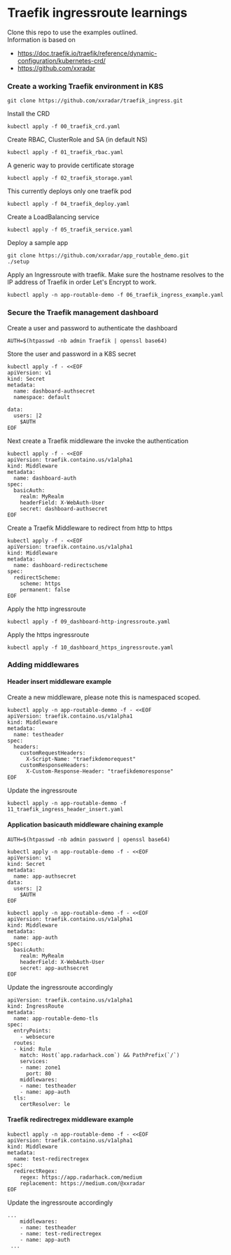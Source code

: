 # Traefik ingressroute learnings

Clone this repo to use the examples outlined. <br>
Information is based on 
- https://doc.traefik.io/traefik/reference/dynamic-configuration/kubernetes-crd/ 
- https://github.com/xxradar

### Create a working Traefik environment in K8S
```
git clone https://github.com/xxradar/traefik_ingress.git
```
Install the CRD
```
kubectl apply -f 00_traefik_crd.yaml
```
Create RBAC, ClusterRole and SA (in default NS)
```
kubectl apply -f 01_traefik_rbac.yaml
```
A generic way to provide certificate storage
```
kubectl apply -f 02_traefik_storage.yaml
```
This currently deploys only one traefik pod
```
kubectl apply -f 04_traefik_deploy.yaml
```
Create a LoadBalancing service
```
kubectl apply -f 05_traefik_service.yaml
```
Deploy a sample app
```
git clone https://github.com/xxradar/app_routable_demo.git
./setup 
```
Apply an Ingressroute with traefik. Make sure the hostname resolves to the IP address of Traefik in order Let's Encrypt to work.
```
kubectl apply -n app-routable-demo -f 06_traefik_ingress_example.yaml
```
### Secure the Traefik management dashboard
Create a user and password to authenticate the dashboard
```
AUTH=$(htpasswd -nb admin Traefik | openssl base64)
```
Store the user and password in a K8S secret
```
kubectl apply -f - <<EOF
apiVersion: v1
kind: Secret
metadata:
  name: dashboard-authsecret
  namespace: default

data:
  users: |2
    $AUTH
EOF
```
Next create a Traefik middleware the invoke the authentication
```
kubectl apply -f - <<EOF
apiVersion: traefik.containo.us/v1alpha1
kind: Middleware
metadata:
  name: dashboard-auth
spec:
  basicAuth:
    realm: MyRealm
    headerField: X-WebAuth-User
    secret: dashboard-authsecret
EOF
```
Create a Traefik Middleware to redirect from http to https
```
kubectl apply -f - <<EOF
apiVersion: traefik.containo.us/v1alpha1
kind: Middleware
metadata:
  name: dashboard-redirectscheme
spec:
  redirectScheme:
    scheme: https
    permanent: false
EOF
```
Apply the http ingressroute
```
kubectl apply -f 09_dashboard-http-ingressroute.yaml
```
Apply the https ingressroute
```
kubectl apply -f 10_dashboard_https_ingressroute.yaml
```

### Adding middlewares
#### Header insert middleware example
Create a new middleware, please note this is namespaced scoped.
```
kubectl apply -n app-routable-demmo -f - <<EOF
apiVersion: traefik.containo.us/v1alpha1
kind: Middleware
metadata:
  name: testheader
spec:
  headers:
    customRequestHeaders:
      X-Script-Name: "traefikdemorequest"
    customResponseHeaders:
      X-Custom-Response-Header: "traefikdemoresponse"
EOF
```
Update the ingressroute
```
kubectl apply -n app-routable-demmo -f 11_traefik_ingress_header_insert.yaml
```

#### Application basicauth middleware chaining example

```
AUTH=$(htpasswd -nb admin password | openssl base64)
```
```
kubectl apply -n app-routable-demo -f - <<EOF
apiVersion: v1
kind: Secret
metadata:
  name: app-authsecret
data:
  users: |2
    $AUTH
EOF
```
```
kubectl apply -n app-routable-demo -f - <<EOF
apiVersion: traefik.containo.us/v1alpha1
kind: Middleware
metadata:
  name: app-auth
spec:
  basicAuth:
    realm: MyRealm
    headerField: X-WebAuth-User
    secret: app-authsecret
EOF
```
Update the ingressroute accordingly
```
apiVersion: traefik.containo.us/v1alpha1
kind: IngressRoute
metadata:
  name: app-routable-demo-tls
spec:
  entryPoints:
    - websecure
  routes:
  - kind: Rule
    match: Host(`app.radarhack.com`) && PathPrefix(`/`)
    services:
    - name: zone1
      port: 80
    middlewares:
    - name: testheader
    - name: app-auth
  tls:
    certResolver: le
 ```
#### Traefik redirectregex middleware example
```
kubectl apply -n app-routable-demo -f - <<EOF
apiVersion: traefik.containo.us/v1alpha1
kind: Middleware
metadata:
  name: test-redirectregex
spec:
  redirectRegex:
    regex: https://app.radarhack.com/medium
    replacement: https://medium.com/@xxradar
EOF
```
Update the ingressroute accordingly
```
...
    middlewares:
    - name: testheader
    - name: test-redirectregex
    - name: app-auth
 ...
 ```
